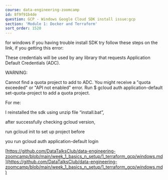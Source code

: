 ```yaml
---
course: data-engineering-zoomcamp
id: 8f9f91b4de
question: GCP - Windows Google Cloud SDK install issue:gcp
section: 'Module 1: Docker and Terraform'
sort_order: 1520
---
```


for windows if you having trouble install SDK try follow these steps on the link, if you getting this error:

These credentials will be used by any library that requests Application Default Credentials (ADC).

WARNING:

Cannot find a quota project to add to ADC. You might receive a "quota exceeded" or "API not enabled" error. Run $ gcloud auth application-default set-quota-project to add a quota project.

For me:

I reinstalled the sdk using unzip file “install.bat”,

after successfully checking gcloud version,

run gcloud init to set up project before

you run gcloud auth application-default login

[https://github.com/DataTalksClub/data-engineering-zoomcamp/blob/main/week_1_basics_n_setup/1_terraform_gcp/windows.md](https://github.com/DataTalksClub/data-engineering-zoomcamp/blob/main/week_1_basics_n_setup/1_terraform_gcp/windows.md)


